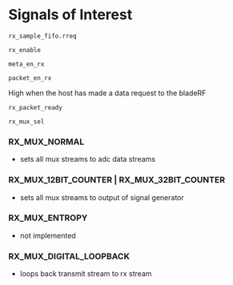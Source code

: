 # Signals of Interest

```
rx_sample_fifo.rreq
```

```
rx_enable
```

```
meta_en_rx
```


```
packet_en_rx
```

High when the host has made a data request to the bladeRF

```
rx_packet_ready
```

```
rx_mux_sel
```
### RX_MUX_NORMAL
- sets all mux streams to adc data streams
### RX_MUX_12BIT_COUNTER | RX_MUX_32BIT_COUNTER
- sets all mux streams to output of signal generator
### RX_MUX_ENTROPY
- not implemented
### RX_MUX_DIGITAL_LOOPBACK
- loops back transmit stream to rx stream